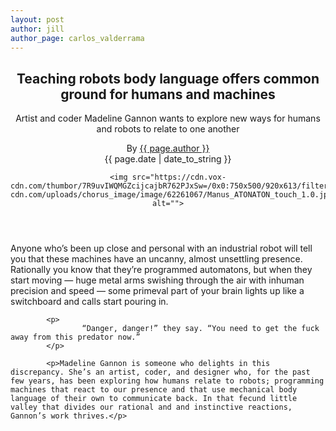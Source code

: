 ```yaml
---
layout: post
author: jill
author_page: carlos_valderrama
---
```

<header>
    <h2>Teaching robots body language offers common ground for humans and machines</h2>
    <p>Artist and coder Madeline Gannon wants to explore new ways for humans and robots to relate to one another</p>
    <div>
            <div>By <a href="/authors/{{ page.author_page }}" rel="author">{{ page.author }}</a></div>  <time>{{ page.date | date_to_string }}</time>
    </div>

    <img src="https://cdn.vox-cdn.com/thumbor/7R9uvIWQMGZcijcajbR762PJxSw=/0x0:750x500/920x613/filters:focal(315x190:435x310):format(webp)/cdn.vox-cdn.com/uploads/chorus_image/image/62261067/Manus_ATONATON_touch_1.0.jpg" alt="">
</header>

<section>
    <p>Anyone who’s been up close and personal with an industrial robot will tell you that these machines have an uncanny, almost unsettling presence. Rationally you know that they’re programmed automatons, but when they start moving — huge metal arms swishing through the air with inhuman precision and speed — some primeval part of your brain lights up like a switchboard and calls start pouring in.</p>

            <p>
                    “Danger, danger!” they say. “You need to get the fuck away from this predator now.”
            </p>

            <p>Madeline Gannon is someone who delights in this discrepancy. She’s an artist, coder, and designer who, for the past few years, has been exploring how humans relate to robots; programming machines that react to our presence and that use mechanical body language of their own to communicate back. In that fecund little valley that divides our rational and and instinctive reactions, Gannon’s work thrives.</p>
</section>
